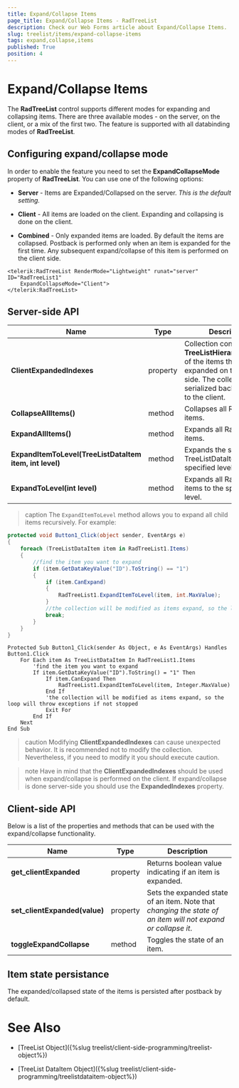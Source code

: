 ```yaml
---
title: Expand/Collapse Items
page_title: Expand/Collapse Items - RadTreeList
description: Check our Web Forms article about Expand/Collapse Items.
slug: treelist/items/expand-collapse-items
tags: expand,collapse,items
published: True
position: 4
---
```


# Expand/Collapse Items



The **RadTreeList** control supports different modes for expanding and collapsing items. There are three available modes - on the server, on the client, or a mix of the first two. The feature is supported with all databinding modes of **RadTreeList**.



## Configuring expand/collapse mode

In order to enable the feature you need to set the **ExpandCollapseMode** property of **RadTreeList**. You can use one of the following options:

* **Server** - Items are Expanded/Collapsed on the server. *This is the default setting.*

* **Client** - All items are loaded on the client. Expanding and collapsing is done on the client. 

* **Combined** - Only expanded items are loaded. By default the items are collapsed. Postback is performed only when an item is expanded for the first time. Any subsequent expand/collapse of this item is performed on the client side.   


````ASPNET
<telerik:RadTreeList RenderMode="Lightweight" runat="server" ID="RadTreeList1"
	ExpandCollapseMode="Client">
</telerik:RadTreeList>
````


## Server-side API


| Name | Type | Description |
| ------ | ------ | ------ |
| **ClientExpandedIndexes** | property |Collection containing the **TreeListHierarchyIndexes** of the items that are expanded on the client-side. The collection is serialized back and forth to the client.|
| **CollapseAllItems()** | method |Collapses all RadTreeList items.|
| **ExpandAllItems()** | method |Expands all RadTreeList items.|
| **ExpandItemToLevel(TreeListDataItem item, int level)** | method |Expands the specified TreeListDataItem to the specified level.|
| **ExpandToLevel(int level)** | method |Expands all RadTreeList items to the specified level.|

>caption The `ExpandItemToLevel` method allows you to expand all child items recursively. For example:

````C#
protected void Button1_Click(object sender, EventArgs e)
{
	foreach (TreeListDataItem item in RadTreeList1.Items)
	{
		//find the item you want to expand
		if (item.GetDataKeyValue("ID").ToString() == "1")
		{
			if (item.CanExpand)
			{
				RadTreeList1.ExpandItemToLevel(item, int.MaxValue);
			}
			//the collection will be modified as items expand, so the loop will throw exceptions if not stopped
			break;
		}
	}
}
````
````VB
Protected Sub Button1_Click(sender As Object, e As EventArgs) Handles Button1.Click
	For Each item As TreeListDataItem In RadTreeList1.Items
		'find the item you want to expand
		If item.GetDataKeyValue("ID").ToString() = "1" Then
			If item.CanExpand Then
				RadTreeList1.ExpandItemToLevel(item, Integer.MaxValue)
			End If
			'the collection will be modified as items expand, so the loop will throw exceptions if not stopped
			Exit For
		End If
	Next
End Sub
````


>caution Modifying **ClientExpandedIndexes** can cause unexpected behavior. It is recommended not to modify the collection. Nevertheless, if you need to modify it you should execute caution. 
>



>note Have in mind that the **ClientExpandedIndexes** should be used when expand/collapse is performed on the client. If expand/collapse is done server-side you should use the **ExpandedIndexes** property.
>

## Client-side API

Below is a list of the properties and methods that can be used with the expand/collapse functionality.

| Name | Type | Description |
| ------ | ------ | ------ |
| **get_clientExpanded** | property | Returns boolean value indicating if an item is expanded. |
| **set_clientExpanded(value)** | property | Sets the expanded state of an item. Note that *changing the state of an item will not expand or collapse it*. |
| **toggleExpandCollapse** | method | Toggles the state of an item. |


## Item state persistance

The expanded/collapsed state of the items is persisted after postback by default.


# See Also

 * [TreeList Object]({%slug treelist/client-side-programming/treelist-object%})
 
 * [TreeList DataItem Object]({%slug treelist/client-side-programming/treelistdataitem-object%})


